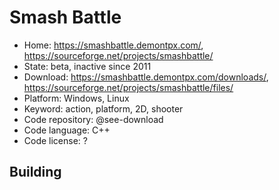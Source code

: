 # Smash Battle

- Home: https://smashbattle.demontpx.com/, https://sourceforge.net/projects/smashbattle/
- State: beta, inactive since 2011
- Download: https://smashbattle.demontpx.com/downloads/, https://sourceforge.net/projects/smashbattle/files/
- Platform: Windows, Linux
- Keyword: action, platform, 2D, shooter
- Code repository: @see-download
- Code language: C++
- Code license: ?

## Building
